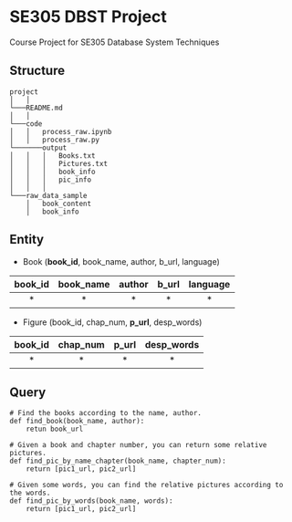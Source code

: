 # SE305 DBST Project
Course Project for SE305 Database System Techniques

## Structure
```
project
│   │
└───README.md
│   │
└───code
│   │   process_raw.ipynb
│   │   process_raw.py
└───────output
│   │   │   Books.txt
│   │   │   Pictures.txt
│   │   │   book_info
│   │   │   pic_info
│   │   │
└───raw_data_sample
    │   book_content
    │   book_info
```

## Entity
- Book (**book\_id**, book\_name, author, b\_url, language)

| book\_id | book\_name | author | b\_url | language |
| :---: | :---: | :---: | :---: | :---: |
| * | * | * | * | * |

- Figure (book\_id, chap\_num, **p\_url**, desp_words)

| book\_id | chap\_num | p\_url | desp_words |
| :---: | :---: | :---: | :---: |
| * | * | * | * |


## Query

```
# Find the books according to the name, author.
def find_book(book_name, author):
	retun book_url

# Given a book and chapter number, you can return some relative pictures.
def find_pic_by_name_chapter(book_name, chapter_num):
	return [pic1_url, pic2_url]

# Given some words, you can find the relative pictures according to the words.
def find_pic_by_words(book_name, words):
	return [pic1_url, pic2_url]
```


